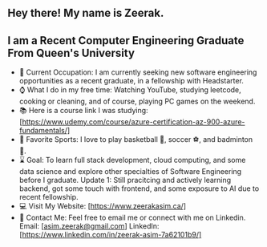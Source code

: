 ## Hey there! My name is Zeerak.
<!--##
                                                            (Queen's University Flag)
                                                                     .
                                                                     |🟦🟨🟥
                                                                     |🟦🟨🟥
                                                                     |
                                                                     |-->                                                                     
## I am a Recent Computer Engineering Graduate From Queen's University                                                                  
- 🧠 Current Occupation: I am currently seeking new software engineering opportunities as a recent graduate, in a fellowship with Headstarter.
- ⌚ What I do in my free time: Watching YouTube, studying leetcode, cooking or cleaning, and of course, playing PC games on the weekend. 
- 📚 Here is a course link I was studying: [https://www.udemy.com/course/azure-certification-az-900-azure-fundamentals/]
- 🏸 Favorite Sports: I love to play basketball 🏀, soccer ⚽, and badminton 🏸.
- ⌛ Goal: To learn full stack development, cloud computing, and some data science and explore other specialties of Software Engineering before I graduate. Update 1: Still pracitcing and actively learning backend, got some touch with frontend, and some exposure to AI due to recent fellowship.
- 💻 Visit My Website: [https://www.zeerakasim.ca/]
- 📧 Contact Me: Feel free to email me or connect with me on Linkedin. Email: [asim.zeerak@gmail.com] LinkedIn: [https://www.linkedin.com/in/zeerak-asim-7a62101b9/]

##
<!--### Skills:
<img align = "left" alt = "HTML" width = "26px" src = "https://cdn.iconscout.com/icon/free/png-64/html-3628838-3030115.png" />
<img align = "left" alt = "CSS" width = "26px" src = "https://cdn.iconscout.com/icon/free/png-64/css-131-722685.png" />
<img align = "left" alt = "Bootstrap" width = "26px" src = "https://cdn.iconscout.com/icon/free/png-64/bootstrap-3628663-3029888.png" />
<img align = "left" alt = "JavaScript" width = "26px" src = "https://cdn.iconscout.com/icon/free/png-64/javascript-1-225993.png" />
<img align = "left" alt = "Java" width = "26px" src = "https://cdn.iconscout.com/icon/free/png-64/java-3628857-3029997.png" />
<img align = "left" alt = "C" width = "26px" src = "https://cdn.iconscout.com/icon/free/png-64/c-58-1175247.png" />
<img align = "left" alt = "C++" width = "26px" src = "https://cdn.iconscout.com/icon/free/png-64/c-4-226082.png" />
<img align = "left" alt = "Python" width = "26px" src = "https://cdn.iconscout.com/icon/free/png-64/python-3628999-3030224.png" />
<img align = "left" alt = "Node.js" width = "26px" src = "https://cdn.iconscout.com/icon/free/png-64/node-js-1174925.png" />
<img align = "left" alt = "Express.js" width = "26px" src = "https://upload.wikimedia.org/wikipedia/commons/6/64/Expressjs.png" />
<img align = "left" alt = "React.js" width = "26px" src = "https://cdn4.iconfinder.com/data/icons/logos-3/600/React.js_logo-512.png" />
<br />-->
